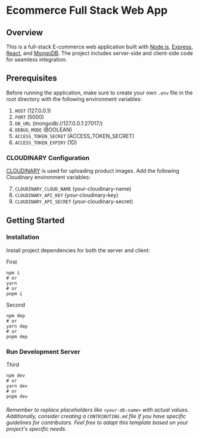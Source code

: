 # Ecommerce Full Stack Web App

## Overview

This is a full-stack E-commerce web application built with [Node.js](https://nodejs.org/), [Express](https://expressjs.com/), [React](https://reactjs.org/), and [MongoDB](https://www.mongodb.com/). The project includes server-side and client-side code for seamless integration.

## Prerequisites

Before running the application, make sure to create your own `.env` file in the root directory with the following environment variables:

1. `HOST` (127.0.0.1)
2. `PORT` (5000)
3. `DB_URL` (mongodb://127.0.0.1:27017/<your-db-name>)
4. `DEBUG_MODE` (BOOLEAN)
5. `ACCESS_TOKEN_SECRET` (ACCESS_TOKEN_SECRET)
6. `ACCESS_TOKEN_EXPIRY` (1D)

### CLOUDINARY Configuration

[CLOUDINARY](https://cloudinary.com/) is used for uploading product images. Add the following Cloudinary environment variables:

7. `CLOUDINARY_CLOUD_NAME` (your-cloudinary-name)
8. `CLOUDINARY_API_KEY` (your-cloudinary-key)
9. `CLOUDINARY_API_SECRET` (your-cloudinary-secret)

## Getting Started

### Installation

Install project dependencies for both the server and client:

First 

```
npm i
# or
yarn
# or
pnpm i
```

Second

```
npm dep
# or
yarn dep
# or
pnpm dep
```

### Run Development Server
Third
```
npm dev
# or
yarn dev
# or
pnpm dev
```



###### Remember to replace placeholders like `<your-db-name>` with actual values. Additionally, consider creating a `CONTRIBUTING.md` file if you have specific guidelines for contributors. Feel free to adapt this template based on your project's specific needs.


